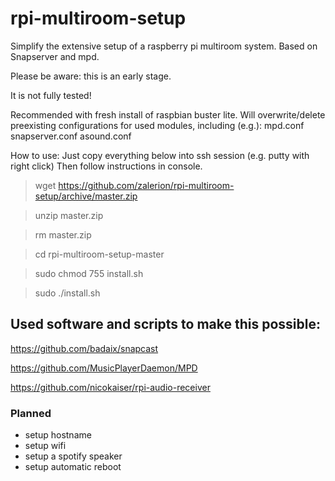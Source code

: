 # rpi-multiroom-setup
Simplify the extensive setup of a raspberry pi multiroom system. Based on Snapserver and mpd.


Please be aware: this is an early stage.

It is not fully tested!

Recommended with fresh install of raspbian buster lite.
Will overwrite/delete preexisting configurations for used modules, including (e.g.):
mpd.conf
snapserver.conf
asound.conf

How to use:
Just copy everything below into ssh session (e.g. putty with right click)
Then follow instructions in console.

> wget https://github.com/zalerion/rpi-multiroom-setup/archive/master.zip

> unzip master.zip

> rm master.zip 

> cd rpi-multiroom-setup-master

> sudo chmod 755 install.sh

> sudo ./install.sh


## Used software and scripts to make this possible:

https://github.com/badaix/snapcast

https://github.com/MusicPlayerDaemon/MPD

https://github.com/nicokaiser/rpi-audio-receiver


### Planned

* setup hostname
* setup wifi
* setup a spotify speaker
* setup automatic reboot


